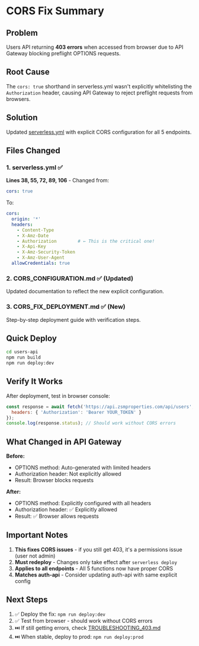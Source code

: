 # CORS Fix Summary

## Problem
Users API returning **403 errors** when accessed from browser due to API Gateway blocking preflight OPTIONS requests.

## Root Cause
The `cors: true` shorthand in serverless.yml wasn't explicitly whitelisting the `Authorization` header, causing API Gateway to reject preflight requests from browsers.

## Solution
Updated [serverless.yml](serverless.yml) with explicit CORS configuration for all 5 endpoints.

## Files Changed

### 1. serverless.yml ✅
**Lines 38, 55, 72, 89, 106** - Changed from:
```yaml
cors: true
```

To:
```yaml
cors:
  origin: '*'
  headers:
    - Content-Type
    - X-Amz-Date
    - Authorization        # ← This is the critical one!
    - X-Api-Key
    - X-Amz-Security-Token
    - X-Amz-User-Agent
  allowCredentials: true
```

### 2. CORS_CONFIGURATION.md ✅ (Updated)
Updated documentation to reflect the new explicit configuration.

### 3. CORS_FIX_DEPLOYMENT.md ✅ (New)
Step-by-step deployment guide with verification steps.

## Quick Deploy

```bash
cd users-api
npm run build
npm run deploy:dev
```

## Verify It Works

After deployment, test in browser console:
```javascript
const response = await fetch('https://api.zsmproperties.com/api/users', {
  headers: { 'Authorization': 'Bearer YOUR_TOKEN' }
});
console.log(response.status); // Should work without CORS errors
```

## What Changed in API Gateway

**Before:**
- OPTIONS method: Auto-generated with limited headers
- Authorization header: Not explicitly allowed
- Result: Browser blocks requests

**After:**
- OPTIONS method: Explicitly configured with all headers
- Authorization header: ✅ Explicitly allowed
- Result: ✅ Browser allows requests

## Important Notes

1. **This fixes CORS issues** - if you still get 403, it's a permissions issue (user not admin)
2. **Must redeploy** - Changes only take effect after `serverless deploy`
3. **Applies to all endpoints** - All 5 functions now have proper CORS
4. **Matches auth-api** - Consider updating auth-api with same explicit config

## Next Steps

1. ✅ Deploy the fix: `npm run deploy:dev`
2. ✅ Test from browser - should work without CORS errors
3. ⏭️ If still getting errors, check [TROUBLESHOOTING_403.md](TROUBLESHOOTING_403.md)
4. ⏭️ When stable, deploy to prod: `npm run deploy:prod`
